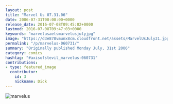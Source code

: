 ```yaml
---
layout: post
title: "Marvel Us 07.31.06"
date: 2006-07-31T00:00:00+0000
release_date: 2016-07-08T09:45:02+0000
lastmod: 2016-07-08T09:47:03+0000
keywords: "marvelusaetsmarvelusjulyjpg"
image: "https://d3e878vmunx8cm.cloudfront.net/assets/MarvelUsJuly31.jpg"
permalink: "/p/marvelus-060731/"
summary: "Originally published Monday July, 31st 2006"
category: comics
hashtag: "#axisofstevil_marvelus-060731"
contributions:
- type: featured_image
  contributor:
    id: 3
    nickname: Dick
---
```


![marvelus](https://d3e878vmunx8cm.cloudfront.net/assets/MarvelUsJuly31.jpg)
